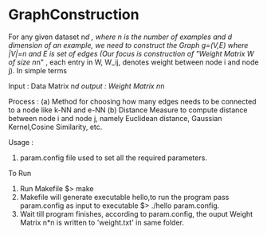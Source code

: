 GraphConstruction
=================
For any given dataset n*d , where n is the number of examples and d dimension of an example, we need to construct the Graph g=(V,E) where |V|=n and E is set of edges (Our focus is construction of "Weight Matrix W of size n*n" , each entry in W, W_ij, denotes weight between node i and node j). In simple terms 

Input   : Data Matrix   n*d 
output  : Weight Matrix n*n 

Process : (a) Method for choosing how many edges needs to be connected to a node like k-NN and e-NN 
          (b) Distance Measure to compute distance between node i and node j, namely Euclidean distance, Gaussian 
              Kernel,Cosine Similarity, etc.


Usage : 
1) param.config file used to set all the required parameters.

To Run 
1) Run Makefile 
   $> make
2) Makefile  will generate executable hello,to run the program pass param.config as input to executable
   $> ./hello param.config.
3) Wait till program finishes, according to param.config, the ouput Weight Matrix n*n is written to 'weight.txt' in same folder.
   
   

